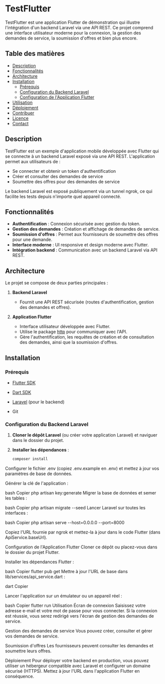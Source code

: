 # TestFlutter

TestFlutter est une application Flutter de démonstration qui illustre l'intégration d'un backend Laravel via une API REST. Ce projet comprend une interface utilisateur moderne pour la connexion, la gestion des demandes de service, la soumission d'offres et bien plus encore.

## Table des matières

- [Description](#description)
- [Fonctionnalités](#fonctionnalités)
- [Architecture](#architecture)
- [Installation](#installation)
  - [Prérequis](#prérequis)
  - [Configuration du Backend Laravel](#configuration-du-backend-laravel)
  - [Configuration de l'Application Flutter](#configuration-de-lapplication-flutter)
- [Utilisation](#utilisation)
- [Déploiement](#déploiement)
- [Contribuer](#contribuer)
- [Licence](#licence)
- [Contact](#contact)

## Description

TestFlutter est un exemple d'application mobile développée avec Flutter qui se connecte à un backend Laravel exposé via une API REST. L'application permet aux utilisateurs de :
- Se connecter et obtenir un token d'authentification
- Créer et consulter des demandes de service
- Soumettre des offres pour des demandes de service

Le backend Laravel est exposé publiquement via un tunnel ngrok, ce qui facilite les tests depuis n'importe quel appareil connecté.

## Fonctionnalités

- **Authentification** : Connexion sécurisée avec gestion du token.
- **Gestion des demandes** : Création et affichage de demandes de service.
- **Soumission d'offres** : Permet aux fournisseurs de soumettre des offres pour une demande.
- **Interface moderne** : UI responsive et design moderne avec Flutter.
- **Intégration backend** : Communication avec un backend Laravel via API REST.

## Architecture

Le projet se compose de deux parties principales :

1. **Backend Laravel**  
   - Fournit une API REST sécurisée (routes d'authentification, gestion des demandes et offres).


2. **Application Flutter**  
   - Interface utilisateur développée avec Flutter.
   - Utilise le package [http](https://pub.dev/packages/http) pour communiquer avec l'API.
   - Gère l'authentification, les requêtes de création et de consultation des demandes, ainsi que la soumission d'offres.

## Installation

### Prérequis

- [Flutter SDK](https://flutter.dev/docs/get-started/install)
- [Dart SDK](https://dart.dev/get-dart)
- [Laravel](https://laravel.com/docs) (pour le backend)

- Git

### Configuration du Backend Laravel

1. **Cloner le dépôt Laravel** (ou créer votre application Laravel) et naviguer dans le dossier du projet.

2. **Installer les dépendances** :
   ```bash
   composer install
Configurer le fichier .env (copiez .env.example en .env) et mettez à jour vos paramètres de base de données.

Générer la clé de l'application :

bash
Copier
php artisan key:generate
Migrer la base de données et semer les tables :

bash
Copier
php artisan migrate --seed
Lancer Laravel sur toutes les interfaces :

bash
Copier
php artisan serve --host=0.0.0.0 --port=8000


Copiez l'URL fournie par ngrok et mettez-la à jour dans le code Flutter (dans ApiService.baseUrl).

Configuration de l'Application Flutter
Cloner ce dépôt ou placez-vous dans le dossier du projet Flutter.

Installer les dépendances Flutter :

bash
Copier
flutter pub get
Mettre à jour l'URL de base dans lib/services/api_service.dart :

dart
Copier

Lancer l'application sur un émulateur ou un appareil réel :

bash
Copier
flutter run
Utilisation
Écran de connexion
Saisissez votre adresse e-mail et votre mot de passe pour vous connecter. Si la connexion est réussie, vous serez redirigé vers l'écran de gestion des demandes de service.

Gestion des demandes de service
Vous pouvez créer, consulter et gérer vos demandes de service.

Soumission d'offres
Les fournisseurs peuvent consulter les demandes et soumettre leurs offres.

Déploiement
Pour déployer votre backend en production, vous pouvez utiliser un hébergeur compatible avec Laravel et configurer un domaine sécurisé (HTTPS). Mettez à jour l'URL dans l'application Flutter en conséquence.
